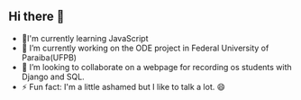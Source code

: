 ## Hi there 👋

- 🌱I'm currently learning JavaScript
- 🔭 I’m currently working on the ODE project in Federal University of Paraiba(UFPB)
- 👯 I’m looking to collaborate on a webpage for recording os students with Django and SQL.
- ⚡ Fun fact: I'm a little ashamed but I like to talk a lot. 😄

<!--
**joaoguilhermeS/joaoguilhermeS** is a ✨ _special_ ✨ repository because its `README.md` (this file) appears on your GitHub profile.

Here are some ideas to get you started:

- 🔭 I’m currently working on ...
- 🌱 I’m currently learning ...
- 👯 I’m looking to collaborate on ...
- 🤔 I’m looking for help with ...
- 💬 Ask me about ...
- 📫 How to reach me: ...
- 😄 Pronouns: ...
- ⚡ Fun fact: ...
-->
